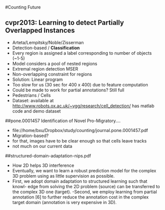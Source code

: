 #Counting Future

## cvpr2013: Learning to detect Partially Overlapped Instances
- Arteta/Lempitsky/Noble/Zisserman
- Detection-based / **Classification**
- Every region is assigned a label corresponding to number of objects (~1-5)
- Model considers a pool of nested regions 
- Extremal region detection MSER
- Non-overlapping constraint for regions
- Solution: Linear program
- Too slow for us (30 sec for 400 x 400) due to feature computation
- Could be made to work for partial annotations? Still full
- Pedestrians / Cells
- Dataset: available at http://www.robots.ox.ac.uk/~vgg/research/cell_detection/ has matlab code and demo dataset

##pone.0001457 Identification of Novel Pro-Migratory....
- file://home/bxu/Dropbox/study/counting/journal.pone.0001457.pdf
- Migration-based?
- for that, images have to be clear enough so that cells leave tracks
- not much on our current data

##structured-domain-adaptation-nips.pdf 
- How 2D helps 3D interference
- Eventually, we want to learn a robust prediction model for the complex 3D problem using as little supervision as
possible. 
- First, we adopt domain adaptation to structured learning such that knowl-
edge from solving the 2D problem (source) can be transferred to the complex 3D one (target). 
-Second, we employ
learning from partial annotation [6] to further reduce the annotation cost in the complex target domain (annotation is
very expensive in 3D).



